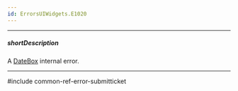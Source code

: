 ```yaml
---
id: ErrorsUIWidgets.E1020
---
```

---
##### shortDescription
A [DateBox](/api-reference/10%20UI%20Components/dxDateBox '/Documentation/ApiReference/UI_Components/dxDateBox/') internal error.

---
#include common-ref-error-submitticket
